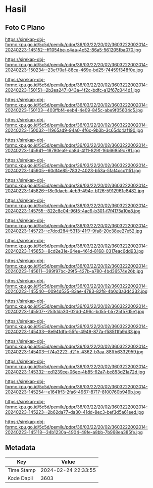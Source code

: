 # Hasil

## Foto C Plano

https://sirekap-obj-formc.kpu.go.id/5c5d/pemilu/pdpr/36/03/22/20/02/3603222002014-20240223-145152--ff1054be-c4aa-4c52-86a5-561205fba070.jpg

https://sirekap-obj-formc.kpu.go.id/5c5d/pemilu/pdpr/36/03/22/20/02/3603222002014-20240223-150234--23ef70af-88ca-469e-bd25-74459f348f0e.jpg

https://sirekap-obj-formc.kpu.go.id/5c5d/pemilu/pdpr/36/03/22/20/02/3603222002014-20240223-150151--2b2ea247-043a-4f2c-bdfc-a12f67c044d1.jpg

https://sirekap-obj-formc.kpu.go.id/5c5d/pemilu/pdpr/36/03/22/20/02/3603222002014-20240223-150103--403ffbf4-eeb4-4e09-845c-abe9f05604c5.jpg

https://sirekap-obj-formc.kpu.go.id/5c5d/pemilu/pdpr/36/03/22/20/02/3603222002014-20240223-150032--11965ad9-94a0-4f6c-9b3b-3c65dc4af190.jpg

https://sirekap-obj-formc.kpu.go.id/5c5d/pemilu/pdpr/36/03/22/20/02/3603222002014-20240223-145941--18780ea9-da8d-4ff1-829f-16b66859c781.jpg

https://sirekap-obj-formc.kpu.go.id/5c5d/pemilu/pdpr/36/03/22/20/02/3603222002014-20240223-145905--60df4e85-7832-4023-b53a-5faf4ccc1151.jpg

https://sirekap-obj-formc.kpu.go.id/5c5d/pemilu/pdpr/36/03/22/20/02/3603222002014-20240223-145826--f8e3daeb-4eb9-494c-b126-5912961c8482.jpg

https://sirekap-obj-formc.kpu.go.id/5c5d/pemilu/pdpr/36/03/22/20/02/3603222002014-20240223-145755--822c8c04-96f5-4ac9-b301-f7f4175a10e8.jpg

https://sirekap-obj-formc.kpu.go.id/5c5d/pemilu/pdpr/36/03/22/20/02/3603222002014-20240223-145723--c7dcd284-5313-41f7-9fa8-20c38ee27e52.jpg

https://sirekap-obj-formc.kpu.go.id/5c5d/pemilu/pdpr/36/03/22/20/02/3603222002014-20240223-145653--8cd2e31e-64ee-461d-8168-0317eac6dd93.jpg

https://sirekap-obj-formc.kpu.go.id/5c5d/pemilu/pdpr/36/03/22/20/02/3603222002014-20240223-145611--399f97bc-29f5-427b-a780-4bd36574e26b.jpg

https://sirekap-obj-formc.kpu.go.id/5c5d/pemilu/pdpr/36/03/22/20/02/3603222002014-20240223-145540--0094d535-83ae-4783-82f8-4b0d3a3d4332.jpg

https://sirekap-obj-formc.kpu.go.id/5c5d/pemilu/pdpr/36/03/22/20/02/3603222002014-20240223-145507--253dda30-02dd-496c-bd55-b5725f57d5e1.jpg

https://sirekap-obj-formc.kpu.go.id/5c5d/pemilu/pdpr/36/03/22/20/02/3603222002014-20240223-145433--8e941dfb-55fc-4949-877a-f58511fa9d33.jpg

https://sirekap-obj-formc.kpu.go.id/5c5d/pemilu/pdpr/36/03/22/20/02/3603222002014-20240223-145403--f74a2222-d21b-4362-b3aa-88ffb6332959.jpg

https://sirekap-obj-formc.kpu.go.id/5c5d/pemilu/pdpr/36/03/22/20/02/3603222002014-20240223-145332--cd1239ce-06ec-4b85-92a7-bc853d21a72d.jpg

https://sirekap-obj-formc.kpu.go.id/5c5d/pemilu/pdpr/36/03/22/20/02/3603222002014-20240223-145254--e1641ff3-2fa6-4967-8717-8100760b949b.jpg

https://sirekap-obj-formc.kpu.go.id/5c5d/pemilu/pdpr/36/03/22/20/02/3603222002014-20240223-145223--2b62da77-da30-41dd-8ec3-bef3d5a61eed.jpg

https://sirekap-obj-formc.kpu.go.id/5c5d/pemilu/pdpr/36/03/22/20/02/3603222002014-20240223-145118--34b1230a-4904-48fe-a8bb-7b968ea385fe.jpg


## Metadata

| Key        | Value               |
| ---------- | ------------------- |
| Time Stamp | 2024-02-24 22:33:55 |
| Kode Dapil | 3603                |



